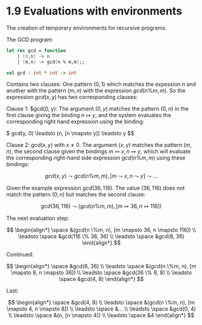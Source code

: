 ﻿
# 1.9 Evaluations with environments

The creation of temporary environments for recursive programs.

The GCD program:

```fsharp
let rec gcd = function
    | (0,n) -> n
    | (m,n) -> gcd(n % m,m);;

val gcd : int * int -> int
```

Contains two clauses: One pattern $(0, 1)$ which matches the expession $n$ and another with the pattern $(m, n)$ with the expression $gcd(n \% m, m)$. So the expression $gcd(x, y)$ has two corresponding clauses:

Clause 1: $gcd(0, y): The argument $(0, y)$ matches the pattern $(0, n)$ in the first clause giving the binding $n \mapsto y$, and the system evaluates the corresponding right hand expression using the binding:

$
gcd(y, 0) \leadsto (n, [n \mapsto y]) \leadsto y
$$

Clause 2: $gcd(x, y)$ with $x \neq 0$. The argument $(x, y)$ matches the pattern $(m, n)$, the second clause given the bindings $m \mapsto x, n \mapsto y$, which will evaluate the corresponding right-hand side expression $gcd(n \% m, m)$ using these bindings:

$$
gcd(x, y) \leadsto gcd(n \% m,m), [m \leadsto x, n \leadsto y] \leadsto ...
$$

Given the example expression $gcd(36, 116)$. The value $(36, 116)$ does not match the pattern $(0, n)$ but matches the second clause:

$$
gcd(36, 116) \leadsto (gcd(n \% m, m), [m \mapsto 36, n \mapsto 116])
$$

The next evaluation step:

$$
\begin{align*}
\space &(gcd(n \%m, n), [m \mapsto 36, n \mapsto 116]) \\
\leadsto \space &gcd(116 \% 36, 36) \\
\leadsto \space &gcd(8, 36)
\end{align*}
$$

Continued:

$$
\begin{align*}
 \space &gcd(8, 36) \\
\leadsto \space &(gcd(n \%m, n), [m \mapsto 8, n \mapsto 36]) \\
\leadsto \space &gcd(36 \% 8, 8) \\
\leadsto \space &gcd(4, 8)
\end{align*}
$$

Last:

$$
\begin{align*}
 \space &gcd(4, 8) \\
\leadsto \space &(gcd(n \%m, n), [m \mapsto 4, n \mapsto 8]) \\
\leadsto \space &... \\
\leadsto \space &gcd(0, 4) \\
\leadsto \space &(n, [n \mapsto 4]) \\
\leadsto \space &4
\end{align*}
$$

